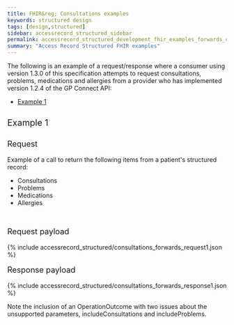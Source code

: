 ```yaml
---
title: FHIR&reg; Consultations examples
keywords: structured design
tags: [design,structured]
sidebar: accessrecord_structured_sidebar
permalink: accessrecord_structured_development_fhir_examples_forwards_consultations.html
summary: "Access Record Structured FHIR examples"
---
```




The following is an example of a request/response where a consumer using version 1.3.0 of this specification attempts to request consultations, problems, medications and allergies from a provider who has implemented version 1.2.4 of the GP Connect API:

<ul id="profileTabs" class="nav nav-tabs">
    <li class="active"><a class="noCrossRef" href="#example1" data-toggle="tab">Example 1</a></li>
</ul>

<div class="tab-content">
<div role="tabpanel" class="tab-pane active" id="example1">

<p style="line-height: 2; font-size: 20px">Example 1</p>
<p style="line-height: 1; font-size: 18px">Request</p>

<p>Example of a call to return the following items from a patient's structured record:</p>

<ul>
  <li>Consultations</li>
  <li>Problems</li>
  <li>Medications</li>
  <li>Allergies</li>
</ul>

<br>
<p style="line-height: 1; font-size: 18px">Request payload</p>

{% include accessrecord_structured/consultations_forwards_request1.json %}

<p style="line-height: 1; font-size: 18px">Response payload</p>

{% include accessrecord_structured/consultations_forwards_response1.json %}

Note the inclusion of an OperationOutcome with two issues about the unsupported parameters, includeConsultations and includeProblems.


</div>

</div>

